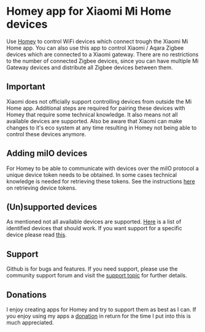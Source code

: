 # Homey app for Xiaomi Mi Home devices
Use [Homey](https://www.athom.com/) to control WiFi devices which connect trough the Xiaomi Mi Home app. You can also use this app to control Xiaomi / Aqara Zigbee devices which are connected to a Xiaomi gateway. There are no restrictions to the number of connected Zigbee devices, since you can have multiple Mi Gateway devices and distribute all Zigbee devices between them.

## Important
Xiaomi does not officially support controlling devices from outside the Mi Home app. Additional steps are required for pairing these devices with Homey that require some technical knowledge. It also means not all available devices are supported. Also be aware that Xiaomi can make changes to it's eco system at any time resulting in Homey not being able to control these devices anymore.

## Adding miIO devices
For Homey to be able to communicate with devices over the miIO protocol a unique device token needs to be obtained. In some cases technical knowledge is needed for retrieving these tokens. See the instructions [here](https://github.com/jghaanstra/com.xiaomi-miio/wiki/Obtain-token) on retrieving device tokens.

## (Un)supported devices
As mentioned not all available devices are supported. [Here](https://github.com/jghaanstra/com.xiaomi-miio/wiki/Supported-Devices) is a list of identified devices that should work. If you want support for a specific device please read [this](https://github.com/jghaanstra/com.xiaomi-miio/wiki/Adding-new-devices).

## Support
Github is for bugs and features. If you need support, please use the community support forum and visit the [support topic](https://community.homey.app/t/app-pro-xiaomi-mi-home-app-for-wifi-devices/118) for further details.

## Donations
I enjoy creating apps for Homey and try to support them as best as I can. If you enjoy using my apps a [donation](https://www.paypal.me/jghaanstra) in return for the time I put into this is much appreciated.